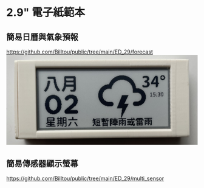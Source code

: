 # 2.9" 電子紙範本

## 簡易日曆與氣象預報
https://github.com/Billtou/public/tree/main/ED_29/forecast
![081733](/ED_29/image/B8AD097F.jpg)

## 簡易傳感器顯示螢幕
https://github.com/Billtou/public/tree/main/ED_29/multi_sensor
